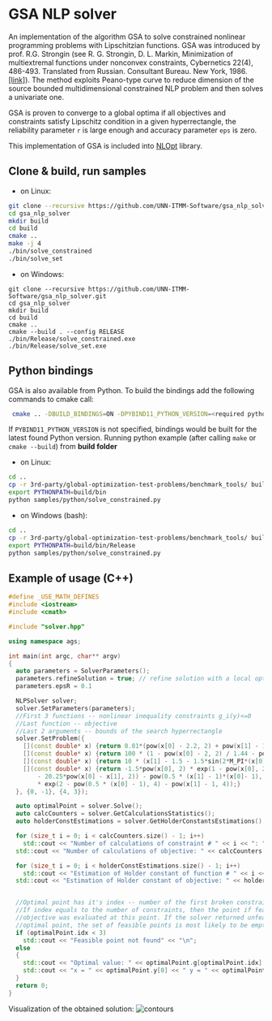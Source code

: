 # GSA NLP solver

An implementation of the algorithm GSA to solve constrained nonlinear programming problems with Lipschitzian functions. GSA was introduced by prof. R.G. Strongin (see R. G. Strongin, D. L. Markin, Minimization of multiextremal functions under nonconvex constraints, Cybernetics 22(4), 486-493. Translated from Russian. Consultant Bureau. New York, 1986. [[link]][paper]). The method exploits Peano-type curve to reduce dimension of the source bounded multidimensional constrained NLP problem and then solves a univariate one.

GSA is proven to converge to a global optima if all objectives and constraints satisfy Lipschitz condition in a given hyperrectangle, the reliability parameter `r` is large enough and accuracy parameter `eps` is zero.

This implementation of GSA is included into [NLOpt](https://github.com/stevengj/nlopt) library.

## Clone & build, run samples
- on Linux:
```bash
git clone --recursive https://github.com/UNN-ITMM-Software/gsa_nlp_solver.git
cd gsa_nlp_solver
mkdir build
cd build
cmake ..
make -j 4
./bin/solve_constrained
./bin/solve_set
```
- on Windows:
```batch
git clone --recursive https://github.com/UNN-ITMM-Software/gsa_nlp_solver.git
cd gsa_nlp_solver
mkdir build
cd build
cmake ..
cmake --build . --config RELEASE
./bin/Release/solve_constrained.exe
./bin/Release/solve_set.exe
```
[paper]: https://www.tandfonline.com/doi/abs/10.1080/17442508908833568?journalCode=gssr19

## Python bindings

GSA is also available from Python. To build the bindings add the following commands to cmake call:
```bash
 cmake .. -DBUILD_BINDINGS=ON -DPYBIND11_PYTHON_VERSION=<required python version>
```
If `PYBIND11_PYTHON_VERSION` is not specified, bindings would be built for the latest found Python version.
Running python example (after calling `make` or `cmake --build`) from **build folder**
- on Linux:
```bash
cd ..
cp -r 3rd-party/global-optimization-test-problems/benchmark_tools/ build/bin/
export PYTHONPATH=build/bin
python samples/python/solve_constrained.py
```
- on Windows (bash):
```bash
cd ..
cp -r 3rd-party/global-optimization-test-problems/benchmark_tools/ build/bin/Release/
export PYTHONPATH=build/bin/Release
python samples/python/solve_constrained.py
```

## Example of usage (C++)
```C++
#define _USE_MATH_DEFINES
#include <iostream>
#include <cmath>

#include "solver.hpp"

using namespace ags;

int main(int argc, char** argv)
{
  auto parameters = SolverParameters();
  parameters.refineSolution = true; // refine solution with a local optimizer
  parameters.epsR = 0.1

  NLPSolver solver;
  solver.SetParameters(parameters);
  //First 3 functions -- nonlinear inequality constraints g_i(y)<=0
  //Last function -- objective
  //Last 2 arguments -- bounds of the search hyperrectangle
  solver.SetProblem({
    [](const double* x) {return 0.01*(pow(x[0] - 2.2, 2) + pow(x[1] - 1.2, 2) - 2.25);},
    [](const double* x) {return 100 * (1 - pow(x[0] - 2, 2) / 1.44 - pow(0.5*x[1], 2));},
    [](const double* x) {return 10 * (x[1] - 1.5 - 1.5*sin(2*M_PI*(x[0] - 1.75)));},
    [](const double* x) {return -1.5*pow(x[0], 2) * exp(1 - pow(x[0], 2)
        - 20.25*pow(x[0] - x[1], 2)) - pow(0.5 * (x[1] - 1)*(x[0]- 1), 4)
        * exp(2 - pow(0.5 * (x[0] - 1), 4) - pow(x[1] - 1, 4));}
  }, {0, -1}, {4, 3});

  auto optimalPoint = solver.Solve();
  auto calcCounters = solver.GetCalculationsStatistics();
  auto holderConstEstimations = solver.GetHolderConstantsEstimations();

  for (size_t i = 0; i < calcCounters.size() - 1; i++)
    std::cout << "Number of calculations of constraint # " << i << ": " << calcCounters[i] << "\n";
  std::cout << "Number of calculations of objective: " << calcCounters.back() << "\n";

  for (size_t i = 0; i < holderConstEstimations.size() - 1; i++)
    std::cout << "Estimation of Holder constant of function # " << i << ": " << holderConstEstimations[i] << "\n";
  std::cout << "Estimation of Holder constant of objective: " << holderConstEstimations.back() << "\n";


  //Optimal point has it's index -- number of the first broken constraint
  //If index equals to the number of constraints, then the point if feasible and
  //objective was evaluated at this point. If the solver returned unfeasible
  //optimal point, the set of feasible points is most likely to be empty.
  if (optimalPoint.idx < 3)
    std::cout << "Feasible point not found" << "\n";
  else
  {
    std::cout << "Optimal value: " << optimalPoint.g[optimalPoint.idx] << "\n";
    std::cout << "x = " << optimalPoint.y[0] << " y = " << optimalPoint.y[1] << "\n";
  }
  return 0;
}
```

Visualization of the obtained solution:
![contours](samples/pics/contours.png)
